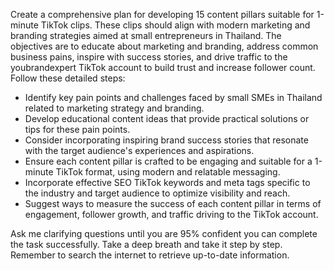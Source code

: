 Create a comprehensive plan for developing 15 content pillars suitable for 1-minute TikTok clips. These clips should align with modern marketing and branding strategies aimed at small entrepreneurs in Thailand. The objectives are to educate about marketing and branding, address common business pains, inspire with success stories, and drive traffic to the youbrandexpert TikTok account to build trust and increase follower count. Follow these detailed steps:

- Identify key pain points and challenges faced by small SMEs in Thailand related to marketing strategy and branding.
- Develop educational content ideas that provide practical solutions or tips for these pain points.
- Consider incorporating inspiring brand success stories that resonate with the target audience's experiences and aspirations.
- Ensure each content pillar is crafted to be engaging and suitable for a 1-minute TikTok format, using modern and relatable messaging.
- Incorporate effective SEO TikTok keywords and meta tags specific to the industry and target audience to optimize visibility and reach.
- Suggest ways to measure the success of each content pillar in terms of engagement, follower growth, and traffic driving to the TikTok account.

Ask me clarifying questions until you are 95% confident you can complete the task successfully. Take a deep breath and take it step by step. Remember to search the internet to retrieve up-to-date information.